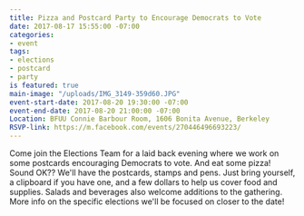 ```yaml
---
title: Pizza and Postcard Party to Encourage Democrats to Vote
date: 2017-08-17 15:55:00 -07:00
categories:
- event
tags:
- elections
- postcard
- party
is featured: true
main-image: "/uploads/IMG_3149-359d60.JPG"
event-start-date: 2017-08-20 19:30:00 -07:00
event-end-date: 2017-08-20 21:00:00 -07:00
Location: BFUU Connie Barbour Room, 1606 Bonita Avenue, Berkeley
RSVP-link: https://m.facebook.com/events/270446496693223/
---
```


Come join the Elections Team for a laid back evening where we work on some postcards encouraging Democrats to vote. And eat some pizza! Sound OK?? 
We'll have the postcards, stamps and pens. Just bring yourself, a clipboard if you have one, and a few dollars to help us cover food and supplies. Salads and beverages also welcome additions to the gathering.
More info on the specific elections we'll be focused on closer to the date!